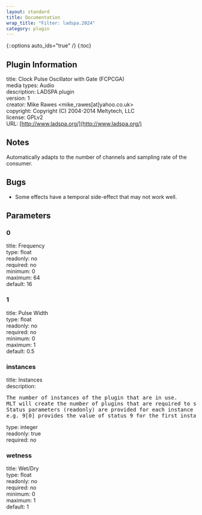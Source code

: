 ```yaml
---
layout: standard
title: Documentation
wrap_title: "Filter: ladspa.2024"
category: plugin
---
```

{::options auto_ids="true" /}
{:toc}

## Plugin Information

title: Clock Pulse Oscillator with Gate (FCPCGA)  
media types:
Audio  
description: LADSPA plugin  
version: 1  
creator: Mike Rawes <mike_rawes[at]yahoo.co.uk>  
copyright: Copyright (C) 2004-2014 Meltytech, LLC  
license: GPLv2  
URL: [http://www.ladspa.org/](http://www.ladspa.org/)  

## Notes

Automatically adapts to the number of channels and sampling rate of the consumer.
## Bugs

* Some effects have a temporal side-effect that may not work well.

## Parameters

### 0

title: Frequency    
type: float  
readonly: no  
required: no  
minimum: 0  
maximum: 64  
default: 16  

### 1

title: Pulse Width    
type: float  
readonly: no  
required: no  
minimum: 0  
maximum: 1  
default: 0.5  

### instances

title: Instances    
description:
<pre>
The number of instances of the plugin that are in use.
MLT will create the number of plugins that are required to support the number of audio channels.
Status parameters (readonly) are provided for each instance and are accessed by specifying the instance number after the identifier (starting at zero).
e.g. 9[0] provides the value of status 9 for the first instance.
</pre>
type: integer  
readonly: true  
required: no  

### wetness

title: Wet/Dry    
type: float  
readonly: no  
required: no  
minimum: 0  
maximum: 1  
default: 1  

